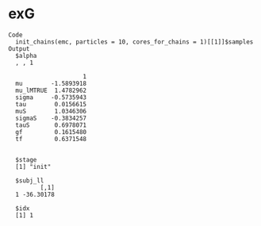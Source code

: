 # exG

    Code
      init_chains(emc, particles = 10, cores_for_chains = 1)[[1]]$samples
    Output
      $alpha
      , , 1
      
                         1
      mu        -1.5893918
      mu_lMTRUE  1.4782962
      sigma     -0.5735943
      tau        0.0156615
      muS        1.0346306
      sigmaS    -0.3834257
      tauS       0.6978071
      gf         0.1615480
      tf         0.6371548
      
      
      $stage
      [1] "init"
      
      $subj_ll
             [,1]
      1 -36.30178
      
      $idx
      [1] 1
      

